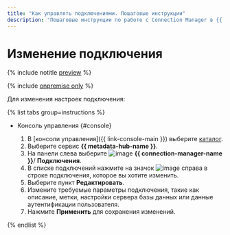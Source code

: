 ```yaml
---
title: "Как управлять подключениями. Пошаговые инструкции"
description: "Пошаговые инструкции по работе с Connection Manager в {{ yandex-cloud }}. Из статьи вы узнаете, как создавать изменять подключения."
---
```


# Изменение подключения

{% include notitle [preview](../../_includes/note-preview.md) %}

{% include [onpremise only](../../_includes/metadata-hub/operation-onpremise-only.md) %}

Для изменения настроек подключения:

{% list tabs group=instructions %}

- Консоль управления {#console}
  
  1. В [консоли управления]({{ link-console-main }}) выберите [каталог](../../resource-manager/concepts/resources-hierarchy.md#folder).
  1. Выберите сервис **{{ metadata-hub-name }}**.
  1. На панели слева выберите ![image](../../_assets/console-icons/plug-connection.svg) **{{ connection-manager-name }}**/ **Подключения**.
  1. В списке подключений нажмите на значок ![image](../../_assets/console-icons/ellipsis.svg) справа в строке подключения, которое вы хотите изменить.
  1. Выберите пункт **Редактировать**.
  1. Измените требуемые параметры подключения, такие как описание, метки, настройки сервера базы данных или данные аутентификации пользователя.
  1. Нажмите **Применить** для сохранения изменений.

{% endlist %}


